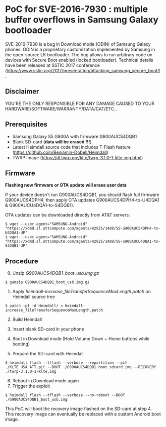 # PoC for SVE-2016-7930 : multiple buffer overflows in Samsung Galaxy bootloader
SVE-2016-7930 is a bug in Download mode (ODIN) of Samsung Galaxy phones. ODIN is a proprietary customization implemented by Samsung in the open-source LK bootloader. The bug allows to run arbitrary code on devices with Secure Boot enabled (locked bootloader). Technical details have been released at SSTIC 2017 conference (https://www.sstic.org/2017/presentation/attacking_samsung_secure_boot/).

## Disclaimer
YOU'RE THE ONLY RESPONSIBLE FOR ANY DAMAGE CAUSED TO YOUR HARDWARE/SOFTWARE/WARRANTY/DATA/CAT/ETC...

## Prerequisites
* Samsung Galaxy S5 G900A with firmware G900AUCS4DQB1
* Blank SD-card (**data will be erased !!!**)
* Latest Heimdall source code that includes T-Flash feature (https://github.com/Benjamin-Dobell/Heimdall)
* TWRP image (https://dl.twrp.me/klte/twrp-3.1.0-1-klte.img.html)

## Firmware
**Flashing new firmware or OTA update will erase user data**

If your device doesn't run G900AUCS4DQB1, you should flash full firmware G900AUCS4DPH4, then apply OTA updates G900AUCS4DPH4-to-U4DQA1 & G900AUCU4DQA1-to-S4DQB1).

OTA updates can be downloaded directly from AT&T servers:
```
$ wget --user-agent="SAMSUNG-Android" "https://xdmd.sl.attcompute.com/agents/42925/1488/SS-G900AUCS4DPH4-to-U4DQA1-UP"
$ wget --user-agent="SAMSUNG-Android" "https://xdmd.sl.attcompute.com/agents/42925/1488/SS-G900AUCU4DQA1-to-S4DQB1-UP"
```
## Procedure
0. Unzip *G900AUCS4DQB1_boot_usb.img.gz*
```
$ gunzip G900AUCS4DQB1_boot_usb.img.gz
```
1. Apply *heimdall-increase_fileTransferSequenceMaxLength.patch* on Heimdall source tree
```
$ patch -p1 -d Heimdall/ < heimdall-increase_fileTransferSequenceMaxLength.patch
```
2. Build Heimdall
3. Insert blank SD-card in your phone
4. Boot in Download mode (Hold Volume Down + Home buttons while booting)

5. Prepare the SD-card with Heimdall
```
$ heimdall flash --tflash --verbose --repartition --pit ./KLTE_USA_ATT.pit --BOOT ./G900AUCS4DQB1_boot_sdcard.img --RECOVERY ./twrp-3.1.0-1-klte.img
```
6. Reboot in Download mode again
7. Trigger the exploit
```
$ heimdall flash --tflash --verbose --no-reboot --BOOT ./G900AUCS4DQB1_boot_usb.img
```
This PoC will boot the recovery image flashed on the SD-card at step 4. This recovery image can eventually be replaced with a custom Android boot image.

